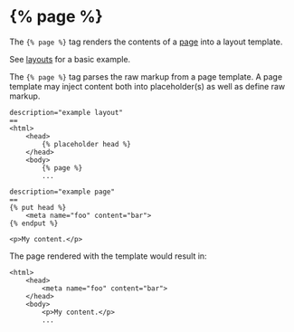 # {% page %}

The `{% page %}` tag renders the contents of a [page](../cms/pages) into a layout template.

See [layouts](../cms/layouts#introduction) for a basic example.

The `{% page %}` tag parses the raw markup from a page template. A page template may inject content both into placeholder(s) as well as define raw markup.

```twig
description="example layout"
==
<html>
    <head>
        {% placeholder head %}
    </head>
    <body>
        {% page %}
        ...
```

```twig
description="example page"
==
{% put head %}
    <meta name="foo" content="bar">
{% endput %}

<p>My content.</p>
```

The page rendered with the template would result in:

```twig
<html>
    <head>
        <meta name="foo" content="bar">
    </head>
    <body>
        <p>My content.</p>
        ...
```
